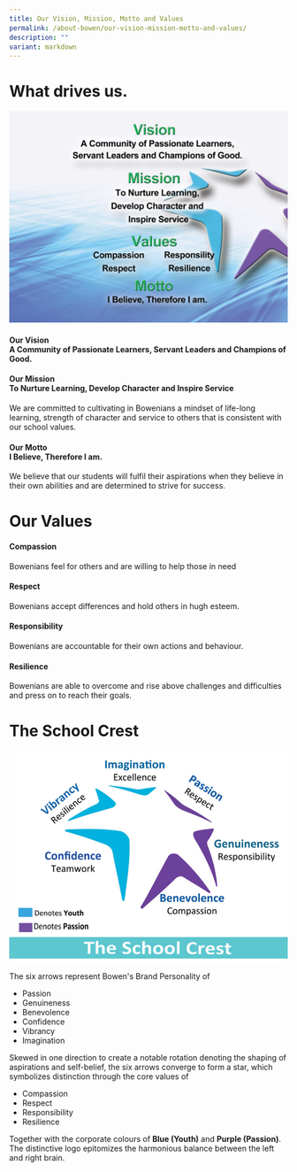 ```yaml
---
title: Our Vision, Mission, Motto and Values
permalink: /about-bowen/our-vision-mission-motto-and-values/
description: ""
variant: markdown
---
```

# What drives us.
![Vision Mission Motto Values](/images/About%20Bowen/VMVG/Bowen_School_Mission_Vision.jpg)
#### **Our Vision**<br>A Community of Passionate Learners, Servant Leaders and Champions of Good.


#### **Our Mission** <br> To Nurture Learning, Develop Character and Inspire Service <br>

We are committed to cultivating in Bowenians a mindset of life-long learning, strength of character and service to others that is consistent with our school values.  

#### **Our Motto** <br>I Believe, Therefore I am. <br>

We believe that our students will fulfil their aspirations when they believe in their own abilities and are determined to strive for success.


# Our Values

#### Compassion <br>
Bowenians feel for others and are willing to help those in need

#### Respect <br>
Bowenians accept differences and hold others in hugh esteem.

#### Responsibility<br>
Bowenians are accountable for their own actions and behaviour.

#### Resilience <br>
Bowenians are able to overcome and rise above challenges and difficulties and press on to reach their goals.


# The School Crest
![](/images/About%20Bowen/VMVG/sch-crest_800x600.jpeg)

The six arrows represent Bowen's Brand Personality of&nbsp;
* Passion
* Genuineness
* Benevolence
* Confidence
* Vibrancy
* Imagination

Skewed in one direction to create a notable rotation denoting the shaping of aspirations and self-belief, the six arrows converge to form a star, which symbolizes distinction through the core values of
* Compassion
* Respect
* Responsibility
* Resilience


Together with the corporate&nbsp;colours&nbsp;of&nbsp;**Blue (Youth)**&nbsp;and&nbsp;**Purple (Passion)**. The distinctive logo epitomizes the harmonious balance between the left and right brain.